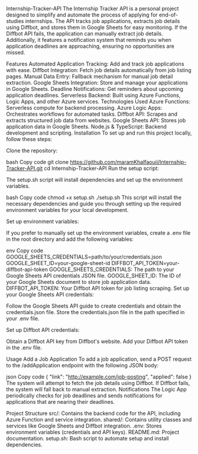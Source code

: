 Internship-Tracker-API
The Internship Tracker API is a personal project designed to simplify and automate the process of applying for end-of-studies internships. The API tracks job applications, extracts job details using Diffbot, and stores them in Google Sheets for easy monitoring. If the Diffbot API fails, the application can manually extract job details. Additionally, it features a notification system that reminds you when application deadlines are approaching, ensuring no opportunities are missed.

Features
Automated Application Tracking: Add and track job applications with ease.
Diffbot Integration: Fetch job details automatically from job listing pages.
Manual Data Entry: Fallback mechanism for manual job detail extraction.
Google Sheets Integration: Store and manage your applications in Google Sheets.
Deadline Notifications: Get reminders about upcoming application deadlines.
Serverless Backend: Built using Azure Functions, Logic Apps, and other Azure services.
Technologies Used
Azure Functions: Serverless compute for backend processing.
Azure Logic Apps: Orchestrates workflows for automated tasks.
Diffbot API: Scrapes and extracts structured job data from websites.
Google Sheets API: Stores job application data in Google Sheets.
Node.js & TypeScript: Backend development and scripting.
Installation
To set up and run this project locally, follow these steps:

Clone the repository:

bash
Copy code
git clone https://github.com/maramKhalfaouii/Internship-Tracker-API.git
cd Internship-Tracker-API
Run the setup script:

The setup.sh script will install dependencies and set up the environment variables.

bash
Copy code
chmod +x setup.sh
./setup.sh
This script will install the necessary dependencies and guide you through setting up the required environment variables for your local development.

Set up environment variables:

If you prefer to manually set up the environment variables, create a .env file in the root directory and add the following variables:

env
Copy code
GOOGLE_SHEETS_CREDENTIALS=path/to/your/credentials.json
GOOGLE_SHEET_ID=your-google-sheet-id
DIFFBOT_API_TOKEN=your-diffbot-api-token
GOOGLE_SHEETS_CREDENTIALS: The path to your Google Sheets API credentials JSON file.
GOOGLE_SHEET_ID: The ID of your Google Sheets document to store job application data.
DIFFBOT_API_TOKEN: Your Diffbot API token for job listing scraping.
Set up your Google Sheets API credentials:

Follow the Google Sheets API guide to create credentials and obtain the credentials.json file. Store the credentials.json file in the path specified in your .env file.

Set up Diffbot API credentials:

Obtain a Diffbot API key from Diffbot's website. Add your Diffbot API token in the .env file.

Usage
Add a Job Application
To add a job application, send a POST request to the /addApplication endpoint with the following JSON body:

json
Copy code
{
  "link": "http://example.com/job-posting",
  "applied": false
}
The system will attempt to fetch the job details using Diffbot.
If Diffbot fails, the system will fall back to manual extraction.
Notifications
The Logic App periodically checks for job deadlines and sends notifications for applications that are nearing their deadlines.

Project Structure
src/: Contains the backend code for the API, including Azure Function and service integration.
shared/: Contains utility classes and services like Google Sheets and Diffbot integration.
.env: Stores environment variables (credentials and API keys).
README.md: Project documentation.
setup.sh: Bash script to automate setup and install dependencies.
